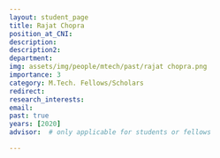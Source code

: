 ```yaml
---
layout: student_page
title: Rajat Chopra
position_at_CNI: 
description: 
description2: 
department:
img: assets/img/people/mtech/past/rajat chopra.png
importance: 3
category: M.Tech. Fellows/Scholars
redirect: 
research_interests: 
email: 
past: true
years: [2020]
advisor:  # only applicable for students or fellows

---
```

